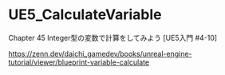 # UE5_CalculateVariable
Chapter 45 Integer型の変数で計算をしてみよう [UE5入門 #4-10]

https://zenn.dev/daichi_gamedev/books/unreal-engine-tutorial/viewer/blueprint-variable-calculate
